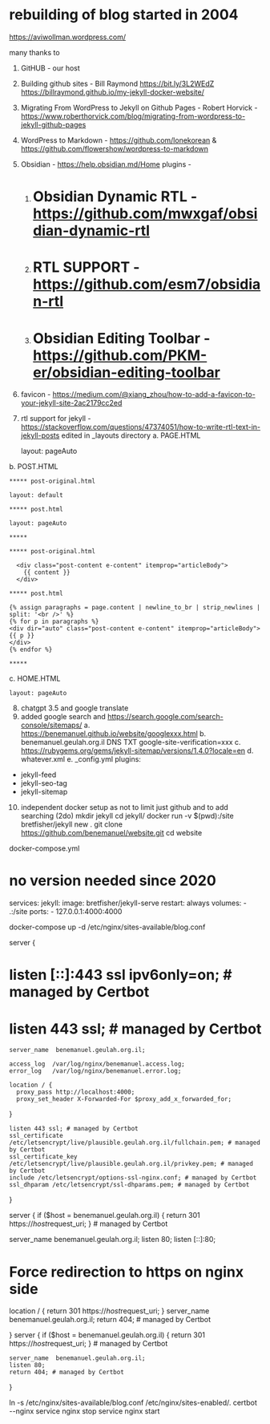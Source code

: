 # rebuilding of blog started in 2004
https://aviwollman.wordpress.com/

many thanks to
1.  GitHUB - our host
2. Building github sites - Bill Raymond
https://bit.ly/3L2WEdZ
https://billraymond.github.io/my-jekyll-docker-website/
3. Migrating From WordPress to Jekyll on Github Pages - Robert Horvick - https://www.roberthorvick.com/blog/migrating-from-wordpress-to-jekyll-github-pages
4. WordPress to Markdown - https://github.com/lonekorean & https://github.com/flowershow/wordpress-to-markdown
5. Obsidian - https://help.obsidian.md/Home
	plugins -
	1. # Obsidian Dynamic RTL - https://github.com/mwxgaf/obsidian-dynamic-rtl
	2. # RTL SUPPORT - https://github.com/esm7/obsidian-rtl
	3.  # Obsidian Editing Toolbar - https://github.com/PKM-er/obsidian-editing-toolbar
6. favicon - https://medium.com/@xiang_zhou/how-to-add-a-favicon-to-your-jekyll-site-2ac2179cc2ed
7. rtl support for jekyll - https://stackoverflow.com/questions/47374051/how-to-write-rtl-text-in-jekyll-posts edited in _layouts directory
 a. PAGE.HTML
	
    layout: pageAuto
    
 b. POST.HTML
        
    ***** post-original.html

    layout: default

    ***** post.html

    layout: pageAuto

    *****
    
    ***** post-original.html
    
      <div class="post-content e-content" itemprop="articleBody">
        {{ content }}
      </div>
    
    ***** post.html
    
    {% assign paragraphs = page.content | newline_to_br | strip_newlines | split: '<br />' %}
    {% for p in paragraphs %}
    <div dir="auto" class="post-content e-content" itemprop="articleBody">
    {{ p }}
    </div>
    {% endfor %} 
    
    *****

 c. HOME.HTML
 
    layout: pageAuto
    
8.  chatgpt 3.5 and google translate
9.  added google search and https://search.google.com/search-console/sitemaps/
a. https://benemanuel.github.io/website/googlexxx.html
b. benemanuel.geulah.org.il DNS TXT google-site-verification=xxx
c. https://rubygems.org/gems/jekyll-sitemap/versions/1.4.0?locale=en
d. whatever.xml
e. _config.yml
plugins:
  - jekyll-feed
  - jekyll-seo-tag
  - jekyll-sitemap
 10. independent docker setup as not to limit just github and to add searching (2do)
mkdir jekyll
cd jekyll/
docker run -v $(pwd):/site bretfisher/jekyll new .
git clone  https://github.com/benemanuel/website.git
cd website

 docker-compose.yml
# no version needed since 2020

services:
  jekyll:
    image: bretfisher/jekyll-serve
    restart: always
    volumes:
      - .:/site
    ports:
      - 127.0.0.1:4000:4000

docker-compose up -d
/etc/nginx/sites-available/blog.conf
 
 server {
#    listen [::]:443 ssl ipv6only=on; # managed by Certbot
#    listen 443 ssl; # managed by Certbot

    server_name  benemanuel.geulah.org.il;

    access_log  /var/log/nginx/benemanuel.access.log;
    error_log   /var/log/nginx/benemanuel.error.log;

    location / {
      proxy_pass http://localhost:4000;
      proxy_set_header X-Forwarded-For $proxy_add_x_forwarded_for;
  }


    listen 443 ssl; # managed by Certbot
    ssl_certificate /etc/letsencrypt/live/plausible.geulah.org.il/fullchain.pem; # managed by Certbot
    ssl_certificate_key /etc/letsencrypt/live/plausible.geulah.org.il/privkey.pem; # managed by Certbot
    include /etc/letsencrypt/options-ssl-nginx.conf; # managed by Certbot
    ssl_dhparam /etc/letsencrypt/ssl-dhparams.pem; # managed by Certbot



}

server {
    if ($host = benemanuel.geulah.org.il) {
        return 301 https://$host$request_uri;
    } # managed by Certbot


  server_name  benemanuel.geulah.org.il;
  listen       80;
  listen       [::]:80;
 # Force redirection to https on nginx side
  location / {
        return 301 https://$host$request_uri;
  }
  server_name  benemanuel.geulah.org.il;
  return 404; # managed by Certbot


}
server {
    if ($host = benemanuel.geulah.org.il) {
        return 301 https://$host$request_uri;
    } # managed by Certbot



    server_name  benemanuel.geulah.org.il;
    listen 80;
    return 404; # managed by Certbot


}


ln -s /etc/nginx/sites-available/blog.conf /etc/nginx/sites-enabled/.
certbot --nginx
service nginx stop
service nginx start


